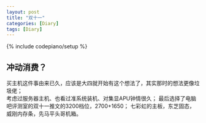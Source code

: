```yaml
---
layout: post
title: "双十一"
categories: [Diary]
tags: [Diary]
---
```

{% include codepiano/setup %}
	
## 冲动消费？  
买主机这件事由来已久，应该是大四就开始有这个想法了，其实那时的想法更像垃圾佬；  
考虑过服务器主机、也看过准系统装机、对集显APU钟情很久；
最后选择了电脑吧评测室的双十一推文的3200档位，2700+1650；
七彩虹的主板，东芝固态，威刚内存条，先马平头哥机箱。
